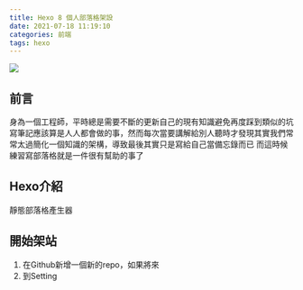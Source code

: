 ```yaml
---
title: Hexo 8 個人部落格架設
date: 2021-07-18 11:19:10
categories: 前端
tags: hexo
---
```



![](hexo_github.png)

## 前言

身為一個工程師，平時總是需要不斷的更新自己的現有知識避免再度踩到類似的坑
寫筆記應該算是人人都會做的事，然而每次當要講解給別人聽時才發現其實我們常常太過簡化一個知識的架構，導致最後其實只是寫給自己當備忘錄而已
而這時候練習寫部落格就是一件很有幫助的事了
<!--more-->

## Hexo介紹

靜態部落格產生器

## 開始架站

1. 在Github新增一個新的repo，如果將來
2. 到Setting
